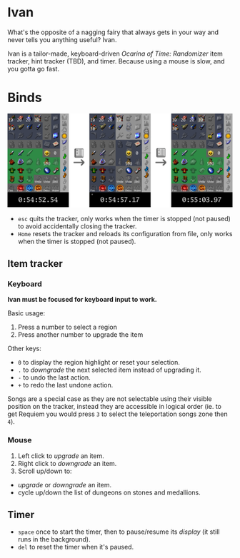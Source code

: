 # Ivan
What's the opposite of a nagging fairy that always gets in your way and never
tells you anything useful? Ivan.

Ivan is a tailor-made, keyboard-driven _Ocarina of Time: Randomizer_ item
tracker, hint tracker (TBD), and timer. Because using a mouse is slow, and you
gotta go fast.

# Binds
[![screenshot of ivan](./assets/home-screenshot.png)](./assets/home-screenshot.png)

- `esc` quits the tracker, only works when the timer is stopped (not paused) to
  avoid accidentally closing the tracker.
- `Home` resets the tracker and reloads its configuration from file, only works
  when the timer is stopped (not paused).

## Item tracker
### Keyboard
**Ivan must be focused for keyboard input to work.**

Basic usage:
1. Press a number to select a region
2. Press another number to upgrade the item

Other keys:
- `0` to display the region highlight or reset your selection.
- `.` to _downgrade_ the next selected item instead of upgrading it.
- `-` to undo the last action.
- `+` to redo the last undone action.

Songs are a special case as they are not selectable using their visible
position on the tracker, instead they are accessible in logical order (ie. to
get Requiem you would press `3` to select the teleportation songs zone then
`4`).

### Mouse
1. Left click to _upgrade_ an item.
2. Right click to _downgrade_ an item.
3. Scroll up/down to:
  - _upgrade_ or _downgrade_ an item.
  - cycle up/down the list of dungeons on stones and medallions.

## Timer
- `space` once to start the timer, then to pause/resume its _display_ (it still
  runs in the background).
- `del` to reset the timer when it's paused.
